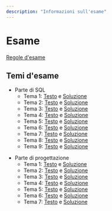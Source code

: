 ```yaml
---
description: "Informazioni sull'esame"
---
```


# Esame

[Regole d'esame](https://farinetti.github.io/materiale-bdcin/RegoleEsame24-25.pdf)

## Temi d'esame

- Parte di SQL
    - Tema 1: [Testo](https://farinetti.github.io/materiale-bdcin/TE-SQL1-Testo.pdf) e [Soluzione](https://farinetti.github.io/materiale-bdcin/TE-SQL1-Soluzione.pdf)
    - Tema 2: [Testo](https://farinetti.github.io/materiale-bdcin/TE-SQL2-Testo.pdf) e [Soluzione](https://farinetti.github.io/materiale-bdcin/TE-SQL2-Soluzione.pdf) 
    - Tema 3: [Testo](https://farinetti.github.io/materiale-bdcin/TE-SQL3-Testo.pdf) e [Soluzione](https://farinetti.github.io/materiale-bdcin/TE-SQL3-Soluzione.pdf)
    - Tema 4: [Testo](https://farinetti.github.io/materiale-bdcin/TE-SQL4-Testo.pdf) e [Soluzione](https://farinetti.github.io/materiale-bdcin/TE-SQL4-Soluzione.pdf)
    - Tema 5: [Testo](https://farinetti.github.io/materiale-bdcin/TE-SQL5-Testo.pdf) e [Soluzione](https://farinetti.github.io/materiale-bdcin/TE-SQL5-Soluzione.pdf)
    - Tema 6: [Testo](https://farinetti.github.io/materiale-bdcin/TE-SQL6-Testo.pdf) e [Soluzione](https://farinetti.github.io/materiale-bdcin/TE-SQL6-Soluzione.pdf)
    - Tema 7: [Testo](https://farinetti.github.io/materiale-bdcin/TE-SQL7-Testo.pdf) e [Soluzione](https://farinetti.github.io/materiale-bdcin/TE-SQL7-Soluzione.pdf)
    - Tema 8: [Testo](https://farinetti.github.io/materiale-bdcin/TE-SQL8-Testo.pdf) e [Soluzione](https://farinetti.github.io/materiale-bdcin/TE-SQL8-Soluzione.pdf)
    - Tema 9: [Testo](https://farinetti.github.io/materiale-bdcin/TE-SQL9-Testo.pdf) e [Soluzione](https://farinetti.github.io/materiale-bdcin/TE-SQL9-Soluzione.pdf)

<!--
    - Temi d'esame proposti in aula il 12/01/2024: [Testo](https://farinetti.github.io/materiale-bdcin/Esercizi-12-01-24.pdf) e [Soluzione](https://farinetti.github.io/materiale-bdcin/Soluzioni-12-01-24.pdf)
-->

- Parte di progettazione
    - Tema 1: [Testo](https://farinetti.github.io/materiale-bdcin/TE-ER1-Testo.pdf) e [Soluzione](https://farinetti.github.io/materiale-bdcin/TE-ER1-Soluzione.pdf)
    - Tema 2: [Testo](https://farinetti.github.io/materiale-bdcin/TE-ER2-Testo.pdf) e [Soluzione](https://farinetti.github.io/materiale-bdcin/TE-ER2-Soluzione.pdf)
    - Tema 3: [Testo](https://farinetti.github.io/materiale-bdcin/TE-ER3-Testo.pdf) e [Soluzione](https://farinetti.github.io/materiale-bdcin/TE-ER3-Soluzione.pdf)
    - Tema 4: [Testo](https://farinetti.github.io/materiale-bdcin/TE-ER4-Testo.pdf) e [Soluzione](https://farinetti.github.io/materiale-bdcin/TE-ER4-Soluzione.pdf)
    - Tema 5: [Testo](https://farinetti.github.io/materiale-bdcin/TE-ER5-Testo.pdf) e [Soluzione](https://farinetti.github.io/materiale-bdcin/TE-ER5-Soluzione.pdf)
    - Tema 6: [Testo](https://farinetti.github.io/materiale-bdcin/TE-ER6-Testo.pdf) e [Soluzione](https://farinetti.github.io/materiale-bdcin/TE-ER6-Soluzione.pdf)
    - Tema 7: [Testo](https://farinetti.github.io/materiale-bdcin/TE-ER7-Testo.pdf) e [Soluzione](https://farinetti.github.io/materiale-bdcin/TE-ER7-Soluzione.pdf)


